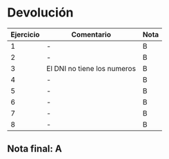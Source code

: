 # Devolución

| Ejercicio | Comentario                  | Nota |
| --------- | --------------------------- | ---- |
| 1         | -                           | B    |
| 2         | -                           | B    |
| 3         | El DNI no tiene los numeros | B    |
| 4         | -                           | B    |
| 5         | -                           | B    |
| 6         | -                           | B    |
| 7         | -                           | B    |
| 8         | -                           | B    |

## Nota final: **A**
